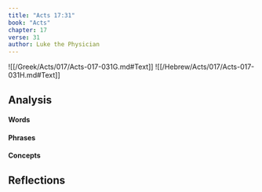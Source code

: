 ```yaml
---
title: "Acts 17:31"
book: "Acts"
chapter: 17
verse: 31
author: Luke the Physician
---
```

![[/Greek/Acts/017/Acts-017-031G.md#Text]]
![[/Hebrew/Acts/017/Acts-017-031H.md#Text]]

## Analysis

#### Words

#### Phrases

#### Concepts

## Reflections
